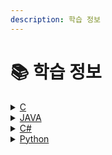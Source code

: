 ```yaml
---
description: 학습 정보
---
```


# 📚 학습 정보



<details>

<summary><a href="c/">C</a></summary>

[가계부 시스템](broken-reference)

</details>

<details>

<summary><a href="java/">JAVA</a></summary>



</details>

<details>

<summary><a href="c-1/">C#</a></summary>

[대구 맛집 정보 시스템](c-1/undefined.md)

</details>

<details>

<summary><a href="ptyhon/">Python</a></summary>

[공공데이터 활용하여 날씨 정보 받아오기](ptyhon/forecast1.md)

[NEXON OPEN API 이용하기](ptyhon/nexon-open-api.md)

[기상에 따른 코디 추천 시스템](ptyhon/forecast.md)

</details>
